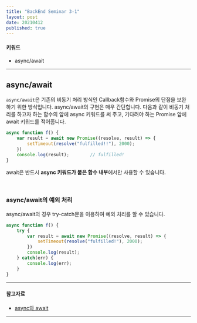 ```yaml
---
title: "BackEnd Seminar 3-1"
layout: post
date: 20210412
published: true
---
```


#### 키워드
- async/await

<hr>

## async/await

`async/await`은 기존의 비동기 처리 방식인 Callback함수와 Promise의 단점을 보완하기 위한 방식입니다. async/await의 구현은 매우 간단합니다. 다음과 같이 비동기 처리를 하고자 하는 함수의 앞에 async 키워드를 써 주고, 기다려야 하는 Promise 앞에 await 키워드를 적어줍니다.
```javascript
async function f() {
    var result = await new Promise((resolve, result) => {
        setTimeout(resolve("fulfilled!!"), 2000);
    })
    console.log(result);        // fulfilled!
}
```
await은 반드시 **async 키워드가 붙은 함수 내부**에서만 사용할 수 있습니다.

<br>

### async/await의 예외 처리
async/await의 경우 try-catch문을 이용하여 예외 처리를 할 수 있습니다.
```javascript
async function f() {
    try {
        var result = await new Promise((resolve, result) => {
            setTimeout(resolve("fulfilled!"), 2000);
        })
        console.log(result);
    } catch(err) {
        console.log(err);
    }
}
```

<hr>

#### 참고자료
- [async와 await](https://ko.javascript.info/async-await)

<hr>